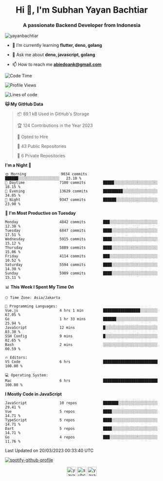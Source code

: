 <h1 align="center">Hi 👋, I'm Subhan Yayan Bachtiar</h1>
<h3 align="center">A passionate Backend Developer from Indonesia</h3>

<p align="left"> <img src="https://komarev.com/ghpvc/?username=yayanbachtiar" alt="yayanbachtiar" /> </p>

- 🌱 I’m currently learning **flutter, deno, golang**

- 💬 Ask me about **deno, javascript, golang**

- 📫 How to reach me **abiedoank@gmail.com**

<!--START_SECTION:waka-->
![Code Time](http://img.shields.io/badge/Code%20Time-5%2C345%20hrs%2050%20mins-blue)

![Profile Views](http://img.shields.io/badge/Profile%20Views-0-blue)

![Lines of code](https://img.shields.io/badge/From%20Hello%20World%20I%27ve%20Written-43.7%20million%20lines%20of%20code-blue)

**🐱 My GitHub Data** 

> 📦 89.1 kB Used in GitHub's Storage 
 > 
> 🏆 124 Contributions in the Year 2023
 > 
> 💼 Opted to Hire
 > 
> 📜 43 Public Repositories 
 > 
> 🔑 6 Private Repositories 
 > 
**I'm a Night 🦉** 

```text
🌞 Morning                9034 commits        ██████░░░░░░░░░░░░░░░░░░░   23.10 % 
🌆 Daytime                7100 commits        █████░░░░░░░░░░░░░░░░░░░░   18.15 % 
🌃 Evening                13629 commits       █████████░░░░░░░░░░░░░░░░   34.85 % 
🌙 Night                  9347 commits        ██████░░░░░░░░░░░░░░░░░░░   23.90 % 
```
📅 **I'm Most Productive on Tuesday** 

```text
Monday                   4842 commits        ███░░░░░░░░░░░░░░░░░░░░░░   12.38 % 
Tuesday                  6847 commits        ████░░░░░░░░░░░░░░░░░░░░░   17.51 % 
Wednesday                5915 commits        ████░░░░░░░░░░░░░░░░░░░░░   15.12 % 
Thursday                 5889 commits        ████░░░░░░░░░░░░░░░░░░░░░   15.06 % 
Friday                   4114 commits        ███░░░░░░░░░░░░░░░░░░░░░░   10.52 % 
Saturday                 5594 commits        ████░░░░░░░░░░░░░░░░░░░░░   14.30 % 
Sunday                   5909 commits        ████░░░░░░░░░░░░░░░░░░░░░   15.11 % 
```


📊 **This Week I Spent My Time On** 

```text
🕑︎ Time Zone: Asia/Jakarta

💬 Programming Languages: 
Vue.js                   4 hrs 1 min         █████████████████░░░░░░░░   67.05 % 
Go                       1 hr 33 mins        ██████░░░░░░░░░░░░░░░░░░░   25.94 % 
JavaScript               12 mins             █░░░░░░░░░░░░░░░░░░░░░░░░   03.38 % 
SSH Config               9 mins              █░░░░░░░░░░░░░░░░░░░░░░░░   02.65 % 
Bash                     2 mins              ░░░░░░░░░░░░░░░░░░░░░░░░░   00.59 % 

🔥 Editors: 
VS Code                  6 hrs               █████████████████████████   100.00 % 

💻 Operating System: 
Mac                      6 hrs               █████████████████████████   100.00 % 
```

**I Mostly Code in JavaScript** 

```text
JavaScript               10 repos            ███████░░░░░░░░░░░░░░░░░░   29.41 % 
Vue                      5 repos             ████░░░░░░░░░░░░░░░░░░░░░   14.71 % 
TypeScript               5 repos             ████░░░░░░░░░░░░░░░░░░░░░   14.71 % 
Dart                     5 repos             ████░░░░░░░░░░░░░░░░░░░░░   14.71 % 
Go                       4 repos             ███░░░░░░░░░░░░░░░░░░░░░░   11.76 % 
```




 Last Updated on 20/03/2023 00:33:40 UTC
<!--END_SECTION:waka-->

[![spotify-github-profile](https://spotify-github-profile.vercel.app/api/view?uid=31qtu2k4v3mbxp7clcmm6imuqq6e&cover_image=true&theme=default&show_offline=false&bar_color=53b14f&bar_color_cover=true)](https://github.com/kittinan/spotify-github-profile)


<p align="center">
<a href="https://dev.to/yayanbachtiar" target="blank"><img align="center" src="https://cdn.jsdelivr.net/npm/simple-icons@3.0.1/icons/dev-dot-to.svg" alt="yayanbachtiar" height="30" width="30" /></a>
<a href="https://linkedin.com/in/subchanyayanbachtiar" target="blank"><img align="center" src="https://cdn.jsdelivr.net/npm/simple-icons@3.0.1/icons/linkedin.svg" alt="subchanyayanbachtiar" height="30" width="30" /></a>
<a href="https://codesandbox.com/yayanbachtiar" target="blank"><img align="center" src="https://cdn.jsdelivr.net/npm/simple-icons@3.0.1/icons/codesandbox.svg" alt="yayanbachtiar" height="30" width="30" /></a>
</p>

